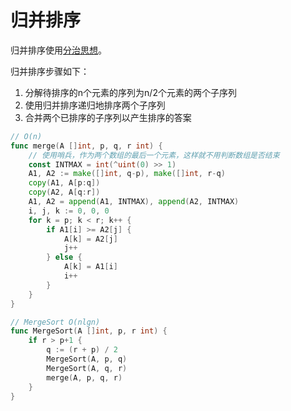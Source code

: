 # 归并排序

归并排序使用[分治思想](../算法与分析技术/分治法.md)。

归并排序步骤如下：

1. 分解待排序的n个元素的序列为n/2个元素的两个子序列
2. 使用归并排序递归地排序两个子序列
3. 合并两个已排序的子序列以产生排序的答案

```go
// O(n)
func merge(A []int, p, q, r int) {
    // 使用哨兵，作为两个数组的最后一个元素，这样就不用判断数组是否结束
	const INTMAX = int(^uint(0) >> 1)
	A1, A2 := make([]int, q-p), make([]int, r-q)
	copy(A1, A[p:q])
	copy(A2, A[q:r])
	A1, A2 = append(A1, INTMAX), append(A2, INTMAX)
	i, j, k := 0, 0, 0
	for k = p; k < r; k++ {
		if A1[i] >= A2[j] {
			A[k] = A2[j]
			j++
		} else {
			A[k] = A1[i]
			i++
		}
	}
}

// MergeSort O(nlgn)
func MergeSort(A []int, p, r int) {
	if r > p+1 {
		q := (r + p) / 2
		MergeSort(A, p, q)
		MergeSort(A, q, r)
		merge(A, p, q, r)
	}
}
```

